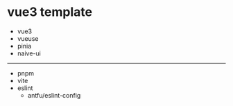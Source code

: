 # vue3 template

- vue3
- vueuse
- pinia
- naive-ui

---

- pnpm
- vite
- eslint
  - antfu/eslint-config
